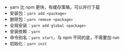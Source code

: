 - yarn 比 npm 更快，有缓存策略，可以并行下载
- 安装包：`yarn add <package>`
- 删除包：`yarn remove <package>`
- 全局安装：`yarn add global <package>`
- 安装依赖：`yarn`
- 命令别名：`yarn start`，与 npm 不同的是，不需要加 run
- 初始化：`yarn init`